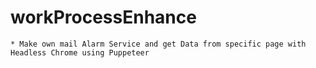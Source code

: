 # workProcessEnhance
    * Make own mail Alarm Service and get Data from specific page with Headless Chrome using Puppeteer
    

    
